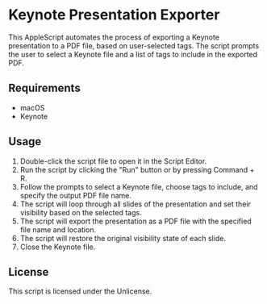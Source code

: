 # Keynote Presentation Exporter

This AppleScript automates the process of exporting a Keynote presentation to a PDF file, based on user-selected tags. The script prompts the user to select a Keynote file and a list of tags to include in the exported PDF.

## Requirements

- macOS
- Keynote

## Usage

1. Double-click the script file to open it in the Script Editor.
2. Run the script by clicking the "Run" button or by pressing Command + R.
3. Follow the prompts to select a Keynote file, choose tags to include, and specify the output PDF file name.
4. The script will loop through all slides of the presentation and set their visibility based on the selected tags.
5. The script will export the presentation as a PDF file with the specified file name and location.
6. The script will restore the original visibility state of each slide.
7. Close the Keynote file.

## License

This script is licensed under the Unlicense.
